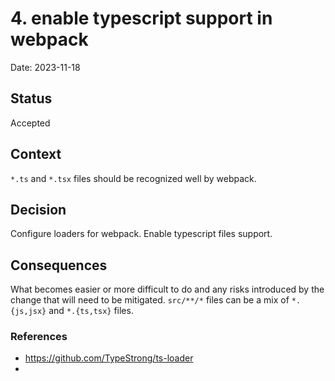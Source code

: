 # 4. enable typescript support in webpack

Date: 2023-11-18

## Status

Accepted

## Context

`*.ts` and `*.tsx` files should be recognized well by webpack.

## Decision

Configure loaders for webpack. Enable typescript files support.

## Consequences

What becomes easier or more difficult to do and any risks introduced by the change that will need to be mitigated.
`src/**/*` files can be a mix of `*.{js,jsx}` and `*.{ts,tsx}` files.

### References

- https://github.com/TypeStrong/ts-loader
-
